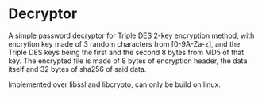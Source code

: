 # Decryptor

A simple password decryptor for Triple DES 2-key encryption method, with encrytion key made of 3 random characters from [0-9A-Za-z],
and the Triple DES keys being the first and the second 8 bytes from MD5 of that key. The encrypted file is made of 8 bytes of encryption header, the data itself and 32 bytes of sha256 of said data.

Implemented over libssl and libcrypto, can only be build on linux.
